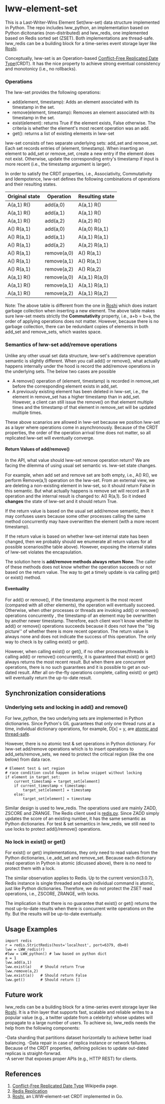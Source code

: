 # lww-element-set 
This is a Last-Writer-Wins Element Set(lww-set) data
structure implemented in Python. The repo includes lww_python, an
implementation based on Python dicitonaries (non-distributed) and
lww_redis, one implemented based on Redis sorted set (ZSET). Both
implementations are thread-safe. lww_redis
can be a building block for a time-series event storage layer like
[Roshi](https://github.com/soundcloud/roshi).

Conceptually, lww-set is an Operation-based [Conflict-Free Replicated Date
Type](https://en.wikipedia.org/wiki/Conflict-free_replicated_data_type)(CRDT). It
has the nice property to achieve strong eventual consistency and monotonicy
(i.e., no rollbacks). 

### Operations
The lww-set provides the following operations:

- add(element, timestamp): Adds an element associated with its  timestamp in the set.
- remove(element, timestamp): Removes an element associated with its
  timestamp in the set.
- exist(element): returns True if the element exists, False
  otherwise. The criteria is whether the element's most recent
  operation was an add.
- get(): returns a list of existing elements in lww-set

lww-set consists of two separate underlying sets: add_set and
remove_set. Each set records entries of (element, timestamp). When
inserting an element to add_set or remove_set, create a new entry if
the element does not exist. Otherwise, update the corresponding
entry's timestamp if input is more recent (i.e., the timestamp
argument is larger).

In order to satisfy the CRDT properties, i.e., Associativity,
Commutativity and Idempotence, lww-set defines the following
combinations of operations and their resulting states.

| Original state | Operation   | Resulting state |
|----------------|-------------|-----------------|
| A(a,1) R()     | add(a,0)    | A(a,1) R()      |
| A(a,1) R()     | add(a,1)    | A(a,1) R()      |
| A(a,1) R()     | add(a,2)    | A(a,2) R()      |
| A() R(a,1)     | add(a,0)    | A(a,0) R(a,1)   |
| A() R(a,1)     | add(a,1)    | A(a,1) R(a,1)   |
| A() R(a,1)     | add(a,2)    | A(a,2) R(a,1)   |
| A() R(a,1)     | remove(a,0) | A() R(a,1)      |
| A() R(a,1)     | remove(a,1) | A() R(a,1)      |
| A() R(a,1)     | remove(a,2) | A() R(a,2)      |
| A(a,1) R()     | remove(a,0) | A(a,1) R(a,0)   |
| A(a,1) R()     | remove(a,1) | A(a,1) R(a,1)   |
| A(a,1) R()     | remove(a,2) | A(a,1) R(a,2)   |

Note: The above table is different from the one in
[Roshi](https://github.com/soundcloud/roshi) which does instant
garbage collection when inserting a new element. The above table makes
sure lww-set meets strictly the **Commutativity** property, i.e., a+b
= b+a, the order of applying operations does not matter. However,
because there is no garbage collection, there can be redundant copies
of elements in both add_set and remove_sets, which wastes space.

### Semantics of lww-set add/remove operations 

Unlike any other usual
set data structure, lww-set's add/remove operation semantic is
slightly different. When you call add() or remove(), what actually
happens internally under the hood is record the add/remove operations
in the underlying sets. The below two cases are possible

- A remove() operation of (element, timestamp) is recorded in
  remove_set before the corresponding element exists in add_set.
- A previously existing element has been deleted in lww-set, i.e., the
  element in remove_set has a higher timestamp than in
  add_set. However, a client can still issue the remove() on that
  element multiple times and the timestamp of that element in
  remove_set will be updated multiple times.

These above scanarios are allowed in lww-set because we position
lww-set as a layer where operations come in asynchronously. Because of
the CRDT properties, the order of the operation arrival time does not
matter, so all replicated lww-set will eventually converge.

#### Return Values of add/remove()

In the API, what value should lww-set remove operation return? We are
facing the dilemma of using usual set semantic vs. lww-set state
changes.

For example, when add set and remove set are both empty, i.e., A()
R(), we perform Remove(a,1) operation on the lww-set. From an external
view, we are deleting a non-existing element in lww-set, so it should
return False in this semantic. But what actually happens is remove set
will record an R operation and the internal result is changed to: A()
R(a,1). So it indeed **changes** the state of lww-set and it should
return True.

If the return value is based on the usual set add/remove semantic,
then it may confuses users because some other processes calling the
same method concurrently may have overwritten the element (with a more
recent timestamp).

If the return value is based on whether lww-set internal state has
been changed, then we probably should we enumerate all return values
for all possible scenarios(the table above). However, exposing the
internal states of lww-set violates the encapsulation.

The solution here is **add/remove methods always return None**. The
caller of these methods does not know whether the operation succeeds
or not based on the return value. The way to get a timely update is
via calling get() or exist() method.

#### Eventuality 
For add() or remove(), if the timestamp argument is
the most recent (compared with all other elements), the operation will
eventually succeed. Otherwise, when other processes or threads are
invoking add() or remove() operations concurrently , the timestamp of
an element may be overwritten by another newer timestamp.  Therefore,
each client won't know whether its add() or remove() operations
succeeds because it does not have the ''big picture'' of whether there
is more recent operation.  The return value is always none and does
not indicate the success of this operation. The only way to check is
by calling exist() or get().

However, when calling exist() or get(), if no other processes/threads
is calling add() or remove() concurrently, it is guaranteed that
exist() or get() always returns the most recent result. But when there
are concurrent operations, there is no such guarantees and it is
possible to get an out-dated result.  After all on-the-fly operations
complete, calling exist() or get() will eventually return the
up-to-date result.

## Synchronization considerations

### Underlying sets and locking in add() and remove() 

For lww_python, the two underlying sets are implemented in Python dictionaries. Since
Python's GIL guarantees that only one thread runs at a time,
individual dictionary operations, for example, D[x] = y, are [atomic
and
thread-safe](http://effbot.org/pyfaq/what-kinds-of-global-value-mutation-are-thread-safe.htm).

However, there is no atomic test & set operations in Python
dictionary. For lww-set add/remove operations which is to insert
operations to add_sets/remove_sets, we need to protect the critical
region (like the one below) from data race.

```
# Element test & set region
# race condition could happen in below snippet without locking
if element in target_set:
    current_timestamp = target_set[element]
    if current_timestamp < timestamp:
        target_set[element] = timestamp
    else:
        target_set[element] = timestamp              
```

Similar design is used to lww_redis.  The operations used are mainly
ZADD, ZSCORE and ZRANGE. The Redis client used is
[redis.py](https://pypi.python.org/pypi/redis).  Since ZADD simply
updates the score of an existing number, it has the same semantic as
Python dictionaries. For test & set semantics in lww_redis, we still
need to use locks to protect add()/remove() operations.

### No lock in exist() or get() 

For exist() or get() implementations, they only need to read values
from the Python dictionaries, i.e.,add_set and remove_set. Because
each dictionary read operation in Python is atomic (dicussed above), there is
no need to protect them with a lock. 

The similar observation applies to Redis. Up to the current
version(3.0.7), Redis instance is single threaded and each individual
command is atomic, just like Python dictionaries. Therefore,
we do not protect the ZSET read operations, i.e., ZSCORE, ZRANGE, with
locks. 

The implication is that there is no guarantee that exist() or get()
returns the most up-to-date results when there is concurrent write
operations on the fly. But the results will be up-to-date eventually.

## Usage Examples 
```
import redis
r = redis.StrictRedis(host='localhost', port=6379, db=0)   
lww = LWW_redis(r)
#lww = LWW_python() # lww based on python dict
a = 1
lww.add(a,1)
lww.exist(a)    # Should return True
lww.remove(a,2)
lww.exist(a))   # Should return False
lww.get()       # Should return []
```

## Future work 

lww_redis can be a building block for a time-series event storage
layer like [Roshi](https://github.com/soundcloud/roshi). It is a thin
layer that supports fast, scalable and reliable writes to a popular
value (e.g., a twitter update from a celebrity) whose updates will
propagate to a large number of users. To achieve so, lww_redis needs
the help from the following components:

-Data sharding that partitions dataset horizontally to achieve better
load balancing. 
-Data repair in case of replica instance or network failures. Because of the CRDT properties,
defining policies to update out-dated replicas is straight-forwrad.  
-A server that exposes proper APIs (e.g., HTTP REST) for clients. 

## References
1. [Conflict-Free Replicated Date Type](https://en.wikipedia.org/wiki/Conflict-free_replicated_data_type) Wikipedia page.
2. [Redis Replication](http://redis.io/topics/replication)
3. [Roshi](https://github.com/soundcloud/roshi), an LWW-element-set CRDT implemented in Go.
